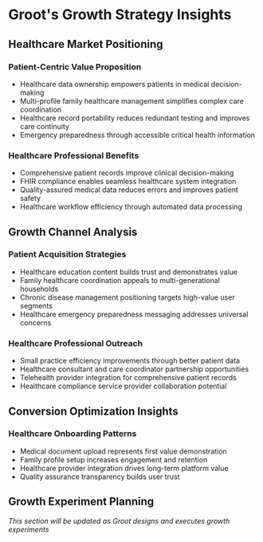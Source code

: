 # Groot's Growth Strategy Insights

## Healthcare Market Positioning

### Patient-Centric Value Proposition
- Healthcare data ownership empowers patients in medical decision-making
- Multi-profile family healthcare management simplifies complex care coordination
- Healthcare record portability reduces redundant testing and improves care continuity
- Emergency preparedness through accessible critical health information

### Healthcare Professional Benefits
- Comprehensive patient records improve clinical decision-making
- FHIR compliance enables seamless healthcare system integration
- Quality-assured medical data reduces errors and improves patient safety
- Healthcare workflow efficiency through automated data processing

## Growth Channel Analysis

### Patient Acquisition Strategies
- Healthcare education content builds trust and demonstrates value
- Family healthcare coordination appeals to multi-generational households
- Chronic disease management positioning targets high-value user segments
- Healthcare emergency preparedness messaging addresses universal concerns

### Healthcare Professional Outreach
- Small practice efficiency improvements through better patient data
- Healthcare consultant and care coordinator partnership opportunities
- Telehealth provider integration for comprehensive patient records
- Healthcare compliance service provider collaboration potential

## Conversion Optimization Insights

### Healthcare Onboarding Patterns
- Medical document upload represents first value demonstration
- Family profile setup increases engagement and retention
- Healthcare provider integration drives long-term platform value
- Quality assurance transparency builds user trust

## Growth Experiment Planning
*This section will be updated as Groot designs and executes growth experiments*